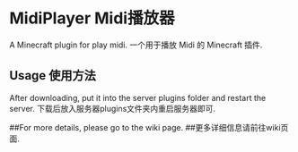 # MidiPlayer Midi播放器
A Minecraft plugin for play midi.
一个用于播放 Midi 的 Minecraft 插件.
## Usage 使用方法
After downloading, put it into the server plugins folder and restart the server.
下载后放入服务器plugins文件夹内重启服务器即可.

##For more details, please go to the wiki page.
##更多详细信息请前往wiki页面.
